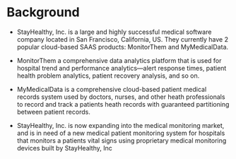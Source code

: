 # Background

- StayHealthy, Inc. is a large and highly successful medical software company located in San Francisco, 
California, US. They currently have 2 popular cloud-based SAAS products: MonitorThem and 
MyMedicalData. 

- MonitorThem a comprehensive data analytics platform that is used for hospital trend and performance 
analytics—alert response times, patient health problem analytics, patient recovery analysis, and so on.

- MyMedicalData is a comprehensive cloud-based patient medical records system used by doctors, 
nurses, and other heath professionals to record and track a patients heath records with guaranteed 
partitioning between patient records.

- StayHealthy, Inc. is now expanding into the medical monitoring market, and is in need of a new medical 
patient monitoring system for hospitals that monitors a patients vital signs using proprietary medical 
monitoring devices built by StayHealthy, Inc
